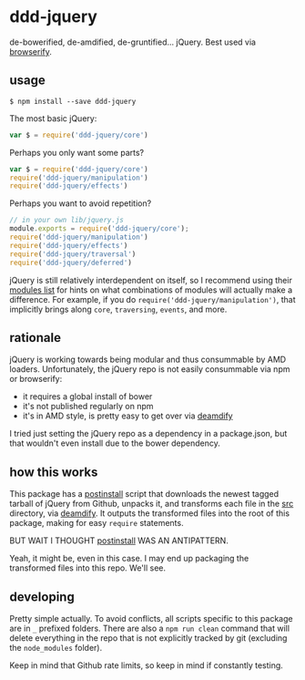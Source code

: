 
ddd-jquery
==========

de-bowerified, de-amdified, de-gruntified... jQuery. Best used via [browserify][].

[browserify]: https://github.com/substack/node-browserify

usage
-----

````
$ npm install --save ddd-jquery
````

The most basic jQuery:

````js
var $ = require('ddd-jquery/core')
````

Perhaps you only want some parts?

````js
var $ = require('ddd-jquery/core')
require('ddd-jquery/manipulation')
require('ddd-jquery/effects')
````

Perhaps you want to avoid repetition?

````js
// in your own lib/jquery.js
module.exports = require('ddd-jquery/core');
require('ddd-jquery/manipulation')
require('ddd-jquery/effects')
require('ddd-jquery/traversal')
require('ddd-jquery/deferred')
````

jQuery is still relatively interdependent on itself, so I recommend using their [modules list][] for hints on what combinations of modules will actually make a difference. For example, if you do `require('ddd-jquery/manipulation')`, that implicitly brings along `core`, `traversing`, `events`, and more.

[modules list]: https://github.com/jquery/jquery#modules

rationale
---------

jQuery is working towards being modular and thus consummable by AMD loaders. Unfortunately, the jQuery repo is not easily consummable via npm or browserify:

* it requires a global install of bower
* it's not published regularly on npm
* it's in AMD style, is pretty easy to get over via [deamdify][]

I tried just setting the jQuery repo as a dependency in a package.json, but that wouldn't even install due to the bower dependency.

[deamdify]: https://github.com/jaredhanson/deamdify

how this works
--------------

This package has a [postinstall][] script that downloads the newest tagged tarball of jQuery from Github, unpacks it, and transforms each file in the [src][] directory, via [deamdify][]. It outputs the transformed files into the root of this package, making for easy `require` statements.

BUT WAIT I THOUGHT [postinstall][] WAS AN ANTIPATTERN.

Yeah, it might be, even in this case. I may end up packaging the transformed files into this repo. We'll see.

[postinstall]: https://npmjs.org/doc/misc/npm-scripts.html
[src]: https://github.com/jquery/jquery/tree/master/src

developing
----------

Pretty simple actually. To avoid conflicts, all scripts specific to this package are in `_` prefixed folders. There are also a `npm run clean` command that will delete everything in the repo that is not explicitly tracked by git (excluding the `node_modules` folder).

Keep in mind that Github rate limits, so keep in mind if constantly testing.


